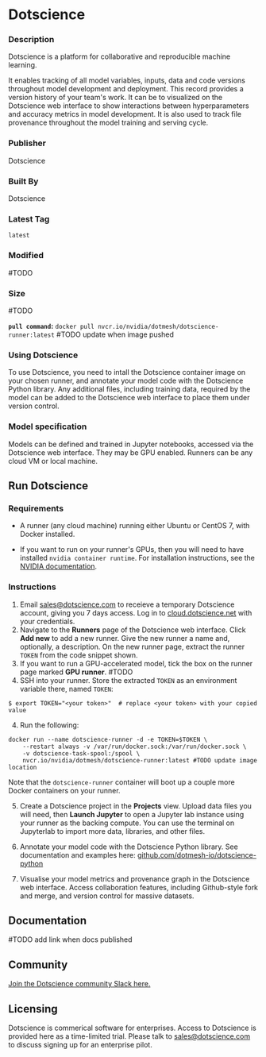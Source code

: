 # Dotscience

### Description
Dotscience is a platform for collaborative and reproducible machine learning. 

It enables tracking of all model variables, inputs, data and code versions throughout model development and deployment. This record provides a version history of your team's work. It can be to visualized on the Dotscience web interface to show interactions between hyperparameters and accuracy metrics in model development. It is also used to track file provenance throughout the model training and serving cycle. 

### Publisher
Dotscience

### Built By
Dotscience

### Latest Tag
`latest`

### Modified
 #TODO
### Size
 #TODO



**`pull command`:** `docker pull nvcr.io/nvidia/dotmesh/dotscience-runner:latest` #TODO update when image pushed

### Using Dotscience
To use Dotscience, you need to intall the Dotscience container image on your chosen runner, and annotate your model code with the Dotscience Python library. Any additional files, including training data, required by the model can be added to the Dotscience web interface to place them under version control.

### Model specification
Models can be defined and trained in Jupyter notebooks, accessed via the Dotscience web interface. They may be GPU enabled. Runners can be any cloud VM or local machine.

## Run Dotscience
### Requirements
* A runner (any cloud machine) running either Ubuntu or CentOS 7, with Docker installed.

* If you want to run on your runner's GPUs, then you will need to have installed `nvidia container runtime`. For installation instructions, see the [NVIDIA documentation](https://github.com/NVIDIA/nvidia-container-runtime).


### Instructions

1. Email sales@dotscience.com to receieve a temporary Dotscience account, giving you 7 days access. Log in to [cloud.dotscience.net](https://cloud.dotscience.net) with your credentials.
2. Navigate to the **Runners** page of the Dotscience web interface. Click **Add new** to add a new runner. Give the new runner a name and, optionally, a description. On the new runner page, extract the runner `TOKEN` from the code snippet shown.
3. If you want to run a GPU-accelerated model, tick the box on the runner page marked **GPU runner**. #TODO
3. SSH into your runner. Store the extracted `TOKEN` as an environment variable there, named `TOKEN`:
```
$ export TOKEN="<your token>"  # replace <your token> with your copied value
```
4.  Run the following:

```
docker run --name dotscience-runner -d -e TOKEN=$TOKEN \
    --restart always -v /var/run/docker.sock:/var/run/docker.sock \
    -v dotscience-task-spool:/spool \
    nvcr.io/nvidia/dotmesh/dotscience-runner:latest #TODO update image location
```

Note that the `dotscience-runner` container will boot up a couple more Docker containers on your runner. 

5. Create a Dotscience project in the **Projects** view. Upload data files you will need, then **Launch Jupyter** to open a Jupyter lab instance using your runner as the backing compute. You can use the terminal on Jupyterlab to import more data, libraries, and other files.

6. Annotate your model code with the Dotscience Python library. See documentation and examples here: [github.com/dotmesh-io/dotscience-python](https://github.com/dotmesh-io/dotscience-python)

7. Visualise your model metrics and provenance graph in the Dotscience web interface. Access collaboration features, including Github-style fork and merge, and version control for massive datasets.

## Documentation
#TODO add link when docs published

## Community
[Join the Dotscience community Slack here.](https://dotmesh-community.slack.com/join/shared_invite/enQtMjU0NzczMTQ2MDgxLTM0MGJhNDcxNWQ4ZWE0OWMxMTE4NDg4ZmY5ZDRiMmQyYzIwYTIyMWNiYTIxMWMyMGUzNDI5YTc0N2JiMzg5OGE)

## Licensing
Dotscience is commerical software for enterprises. Access to Dotscience is provided here as a time-limited trial. Please talk to sales@dotscience.com to discuss signing up for an enterprise pilot.
